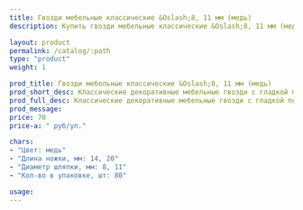 ```yaml
---
title: Гвозди мебельные классические &Oslash;8, 11 мм (медь)
description: Купить гвозди мебельные классические &Oslash;8, 11 мм (медь) в розницу с доставкой по Москве.

layout: product
permalink: /catalog/:path
type: "product"
weight: 1

prod_title: Гвозди мебельные классические &Oslash;8, 11 мм (медь)
prod_short_desc: Классические декоративные мебельные гвозди с гладкой поверхностью. Цвет - медь.
prod_full_desc: Классические декоративные мебельные гвозди с гладкой поверхностью. Цвет - медь.
prod_message:
price: 70
price-a: " руб/уп."

chars:
- "Цвет: медь"
- "Длина ножки, мм: 14, 20"
- "Диаметр шляпки, мм: 8, 11"
- "Кол-во в упаковке, шт: 80"

usage:
---
```


